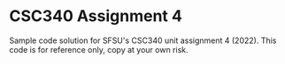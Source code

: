 # CSC340 Assignment 4
Sample code solution for SFSU's CSC340 unit assignment 4 (2022). This code is for reference only, copy at your own risk.
